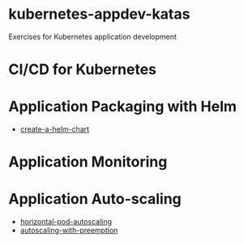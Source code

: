 # kubernetes-appdev-katas
Exercises for Kubernetes application development

# CI/CD for Kubernetes

# Application Packaging with Helm

- [create-a-helm-chart](create-a-helm-chart.md)

# Application Monitoring

# Application Auto-scaling

- [horizontal-pod-autoscaling](horizontal-pod-autoscaling.md)
- [autoscaling-with-preemption](autoscaling-with-preemption.md)
